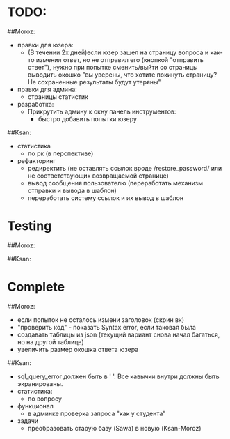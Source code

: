 TODO:
============
##Moroz:
- правки для юзера:
  - (В течении 2х дней)если юзер зашел на страницу вопроса и как-то изменил ответ, но не отправил его (кнопкой "отправить ответ"), нужно при попытке сменить/выйти со страницы выводить окошко "вы уверены, что хотите покинуть страницу? Не сохраненные результаты будут утеряны"
- правки для админа:
  - страницы статистик
- разработка:
  - Прикрутить админу к окну панель инструментов:
    - быстро добавить попытки юзеру

##Ksan:
- статистика
  - по рк (в перспективе)
- рефакторинг
  - редиректить (не оставлять ссылок вроде /restore_password/ или не соответствующих возвращаемой странице)
  - вывод сообщения пользователю (переработать механизм отправки и вывода в шаблон)
  - переработать систему ссылок и их вывод в шаблон

Testing
============
##Moroz:

##Ksan:


Complete
============

##Moroz:
- если попыток не осталось измени заголовок (скрин вк)
- "проверить код" - показать Syntax error, если таковая была
- создавать таблицы из json (текущий вариант снова начал багаться, но на другой таблице)
- увеличить размер окошка ответа юзера


##Ksan:
- sql_query_error должен быть в ' '. Все кавычки внутри должны быть экранированы.
- статистика:
  - по вопросу
- функционал
  - в админке проверка запроса "как у студента"
- задачи
  - преобразовать старую базу (Sawa) в новую (Ksan-Moroz)